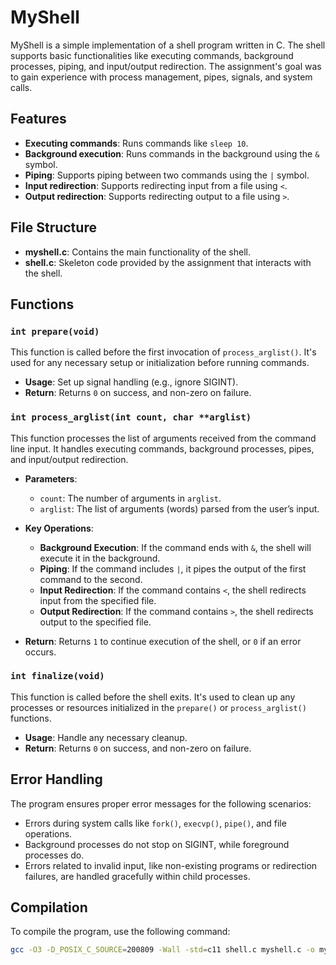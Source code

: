 # MyShell

MyShell is a simple implementation of a shell program written in C. The shell supports basic functionalities like executing commands, background processes, piping, and input/output redirection. The assignment's goal was to gain experience with process management, pipes, signals, and system calls.

## Features

- **Executing commands**: Runs commands like `sleep 10`.
- **Background execution**: Runs commands in the background using the `&` symbol.
- **Piping**: Supports piping between two commands using the `|` symbol.
- **Input redirection**: Supports redirecting input from a file using `<`.
- **Output redirection**: Supports redirecting output to a file using `>`.

## File Structure

- **myshell.c**: Contains the main functionality of the shell.
- **shell.c**: Skeleton code provided by the assignment that interacts with the shell.

## Functions

### `int prepare(void)`

This function is called before the first invocation of `process_arglist()`. It's used for any necessary setup or initialization before running commands.

- **Usage**: Set up signal handling (e.g., ignore SIGINT).
- **Return**: Returns `0` on success, and non-zero on failure.

### `int process_arglist(int count, char **arglist)`

This function processes the list of arguments received from the command line input. It handles executing commands, background processes, pipes, and input/output redirection.

- **Parameters**:
  - `count`: The number of arguments in `arglist`.
  - `arglist`: The list of arguments (words) parsed from the user’s input.
  
- **Key Operations**:
  - **Background Execution**: If the command ends with `&`, the shell will execute it in the background.
  - **Piping**: If the command includes `|`, it pipes the output of the first command to the second.
  - **Input Redirection**: If the command contains `<`, the shell redirects input from the specified file.
  - **Output Redirection**: If the command contains `>`, the shell redirects output to the specified file.

- **Return**: Returns `1` to continue execution of the shell, or `0` if an error occurs.

### `int finalize(void)`

This function is called before the shell exits. It's used to clean up any processes or resources initialized in the `prepare()` or `process_arglist()` functions.

- **Usage**: Handle any necessary cleanup.
- **Return**: Returns `0` on success, and non-zero on failure.

## Error Handling

The program ensures proper error messages for the following scenarios:

- Errors during system calls like `fork()`, `execvp()`, `pipe()`, and file operations.
- Background processes do not stop on SIGINT, while foreground processes do.
- Errors related to invalid input, like non-existing programs or redirection failures, are handled gracefully within child processes.

## Compilation

To compile the program, use the following command:

```bash
gcc -O3 -D_POSIX_C_SOURCE=200809 -Wall -std=c11 shell.c myshell.c -o myshell

